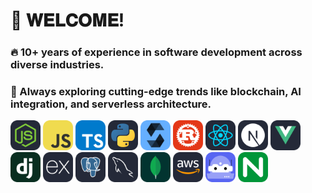 # 👋 𝐖𝐄𝐋𝐂𝐎𝐌𝐄!


### 🔥 10+ years of experience in software development across diverse industries.
### 🌱 Always exploring cutting-edge trends like blockchain, AI integration, and serverless architecture.



<img src="./icons/NodeJS-Dark.svg" width="48"> 
<img src="./icons/JavaScript.svg" width="48"> 
<img src="./icons/TypeScript.svg" width="48">    
<img src="./icons/Python-Dark.svg" width="48">
<img src="./icons/Solidity.svg" width="48">
<img src="./icons/Rust.svg" width="48">
<img src="./icons/React-Dark.svg" width="48">
<img src="./icons/NextJS-Dark.svg" width="48">
<img src="./icons/VueJS-Dark.svg" width="48">
<img src="./icons/Django.svg" width="48">
<img src="./icons/ExpressJS-Dark.svg" width="48">
<img src="./icons/PostgreSQL-Dark.svg" width="48">
<img src="./icons/MySQL-Dark.svg" width="48">
<img src="./icons/MongoDB.svg" width="48">
<img src="./icons/AWS-Dark.svg" width="48">
<img src="./icons/DiscordBots.svg" width="48">
<img src="./icons/Nginx.svg" width="48">

